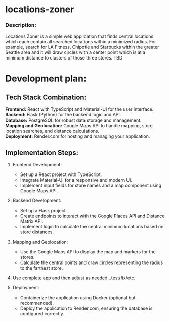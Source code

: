 # locations-zoner

### Description:

Locations Zoner is a simple web application that finds central locations which each contain all searched locations within a minimized radius. For example, search for LA Fitness, Chipotle and Starbucks within the greater Seattle area and it will draw circles with a center point which is at a minimum distance to clusters of those three stores. TBD

# Development plan:

## Tech Stack Combination:

**Frontend:** React with TypeScript and Material-UI for the user interface.  
**Backend:** Flask (Python) for the backend logic and API.  
**Database:** PostgreSQL for robust data storage and management.  
**Mapping and Geolocation:** Google Maps API to handle mapping, store location searches, and distance calculations.  
**Deployment:** Render.com for hosting and managing your application.  

## Implementation Steps:

1. Frontend Development:

   - Set up a React project with TypeScript.
   - Integrate Material-UI for a responsive and modern UI.
   - Implement input fields for store names and a map component using Google Maps API.

2. Backend Development:

   - Set up a Flask project.
   - Create endpoints to interact with the Google Places API and Distance Matrix API.
   - Implement logic to calculate the central minimum locations based on store distances.

3. Mapping and Geolocation:

   - Use the Google Maps API to display the map and markers for the stores.
   - Calculate the central points and draw circles representing the radius to the farthest store.

4. Use complete app and then adjust as needed...test/fix/etc.

5. Deployment:
   - Containerize the application using Docker (optional but recommended).
   - Deploy the application to Render.com, ensuring the database is configured correctly.
